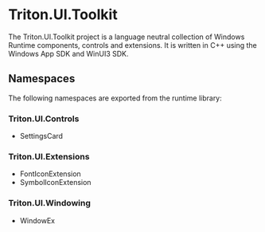 # Triton.UI.Toolkit
The Triton.UI.Toolkit project is a language neutral collection of Windows Runtime components, controls and extensions.
It is written in C++ using the Windows App SDK and WinUI3 SDK.

## Namespaces
The following namespaces are exported from the runtime library:

### Triton.UI.Controls
- SettingsCard

### Triton.UI.Extensions
- FontIconExtension
- SymbolIconExtension

### Triton.UI.Windowing
- WindowEx
